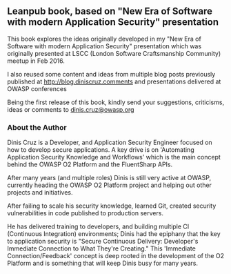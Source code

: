 ## Leanpub book, based on "New Era of Software with modern Application Security" presentation

This book explores the ideas originally developed in my "New Era of Software with modern Application Security" presentation which was originally presented at LSCC (London Software Craftsmanship Community) meetup in Feb 2016.

I also reused some content and ideas from multiple blog posts previously published at http://blog.diniscruz.comments and presentations delivered at OWASP conferences

Being the first release of this book, kindly send your suggestions, criticisms, ideas or comments to dinis.cruz@owasp.org

### About the Author

Dinis Cruz is a Developer, and Application Security Engineer focused on how to develop secure applications. A key drive is on 'Automating Application Security Knowledge and Workflows' which is the main concept behind the OWASP O2 Platform and the FluentSharp APIs.

After many years (and multiple roles) Dinis is still very active at OWASP, currently heading the OWASP O2 Platform project and helping out other projects and initiatives.

After failing to scale his security knowledge, learned Git, created security vulnerabilities in code published to production servers.

He has delivered training to developers, and building multiple CI (Continuous Integration) environments; Dinis had the epiphany that the key to application security is "Secure Continuous Delivery: Developer's Immediate Connection to What They're Creating." This 'Immediate Connection/Feedback' concept is deep rooted in the development of the O2 Platform and is something that will keep Dinis busy for many years.
